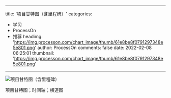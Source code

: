 
---
title: '项目甘特图（含里程碑）'
categories: 
 - 学习
 - ProcessOn
 - 推荐
headimg: 'https://img.processon.com/chart_image/thumb/61e8be8f0791297348e5e801.png'
author: ProcessOn
comments: false
date: 2022-02-08 06:25:01
thumbnail: 'https://img.processon.com/chart_image/thumb/61e8be8f0791297348e5e801.png'
---

<div>   
<img class="thumb" alt="项目甘特图（含里程碑）" src="https://img.processon.com/chart_image/thumb/61e8be8f0791297348e5e801.png" referrerpolicy="no-referrer">
<p>项目甘特图；时间轴；横道图</p>  
</div>
            